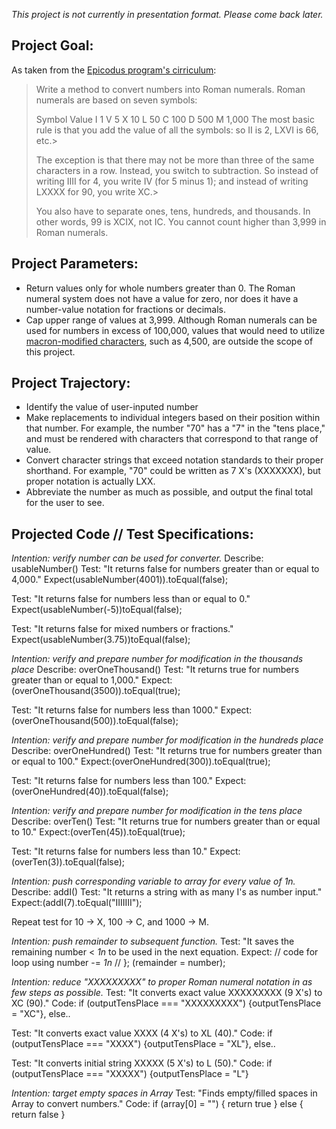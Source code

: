 _This project is not currently in presentation format. Please come back later._

## Project Goal:

As taken from the [Epicodus program's cirriculum](https://www.learnhowtoprogram.com/introduction-to-programming/arrays-and-looping/practice-roman-numerals):

> Write a method to convert numbers into Roman numerals. Roman numerals are based on seven symbols:
> 
> Symbol  Value
> I       1
> V       5
> X       10
> L       50
> C       100
> D       500
> M       1,000
  > The most basic rule is that you add the value of all the symbols: so II is 2, LXVI is 66, etc.> 
  > 
  > The exception is that there may not be more than three of the same characters in a row. Instead, you switch to subtraction. So instead of writing IIII for 4, you write IV (for 5 minus 1); and instead of writing LXXXX for 90, you write XC.> 
  > 
  > You also have to separate ones, tens, hundreds, and thousands. In other words, 99 is XCIX, not IC. You cannot count higher than 3,999 in Roman numerals.

  ## Project Parameters:
  - Return values only for whole numbers greater than 0. The Roman numeral system does not have a value for zero, nor does it have a number-value notation for fractions or decimals.
  - Cap upper range of values at 3,999. Although Roman numerals can be used for numbers in excess of 100,000, values that would need to utilize [macron-modified characters](https://en.wiktionary.org/wiki/macron#Noun), such as 4,500, are outside the scope of this project.

  ## Project Trajectory:
  - Identify the value of user-inputed number
  - Make replacements to individual integers based on their position within that number. For example, the number "70" has a "7" in the "tens place," and must be rendered with characters that correspond to that range of value.
  - Convert character strings that exceed notation standards to their proper shorthand. For example, "70" could be written as 7 X's (XXXXXXX), but proper notation is actually LXX.
  - Abbreviate the number as much as possible, and output the final total for the user to see.

  ## Projected Code // Test Specifications:

  _Intention: verify number can be used for converter._
  Describe: usableNumber()
  Test: "It returns false for numbers greater than or equal to 4,000."
  Expect(usableNumber(4001)).toEqual(false);

  Test: "It returns false for numbers less than or equal to 0."
  Expect(usableNumber(-5))toEqual(false);

  Test: "It returns false for mixed numbers or fractions."
  Expect(usableNumber(3.75))toEqual(false);

_Intention: verify and prepare number for modification in the thousands place_
  Describe: overOneThousand()
  Test: "It returns true for numbers greater than or equal to 1,000."
  Expect:(overOneThousand(3500)).toEqual(true);

  Test: "It returns false for numbers less than 1000."
  Expect:(overOneThousand(500)).toEqual(false);

_Intention: verify and prepare number for modification in the hundreds place_
  Describe: overOneHundred()
  Test: "It returns true for numbers greater than or equal to 100."
  Expect:(overOneHundred(300)).toEqual(true);

  Test: "It returns false for numbers less than 100."
  Expect:(overOneHundred(40)).toEqual(false);

_Intention: verify and prepare number for modification in the tens place_
  Describe: overTen()
  Test: "It returns true for numbers greater than or equal to 10."
  Expect:(overTen(45)).toEqual(true);

  Test: "It returns false for numbers less than 10."
  Expect:(overTen(3)).toEqual(false);


_Intention: push corresponding variable to array for every value of 1n._
  Describe: addI()
  Test: "It returns a string with as many I's as number input."
  Expect:(addI(7).toEqual("IIIIIII");

  Repeat test for 10 -> X, 100 -> C, and 1000 -> M.

  _Intention: push remainder to subsequent function._
  Test: "It saves the remaining number < _1n_ to be used in the next equation.
  Expect: // code for loop using number -= _1n_ // }; (remainder = number);


_Intention: reduce "XXXXXXXXX" to proper Roman numeral notation in as few steps as possible._
Test: "It converts exact value XXXXXXXXX (9 X's) to XC (90)."
Code: if (outputTensPlace === "XXXXXXXXX") {outputTensPlace = "XC"}, else..

Test: "It converts exact value XXXX (4 X's) to XL (40)."
Code: if (outputTensPlace === "XXXX") {outputTensPlace = "XL"}, else..

Test: "It converts initial string XXXXX (5 X's) to L (50)."
Code: if (outputTensPlace === "XXXXX") {outputTensPlace = "L"}



_Intention: target empty spaces in Array_
Test: "Finds empty/filled spaces in Array to convert numbers."
Code: if (array[0] = "") { return true } else { return false }